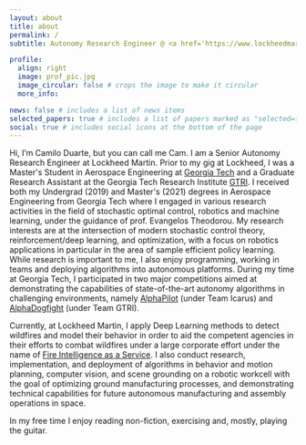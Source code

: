 ```yaml
---
layout: about
title: about
permalink: /
subtitle: Autonomy Research Engineer @ <a href='https://www.lockheedmartin.com/en-us/capabilities/autonomous-unmanned-systems.html'>Lockheed Martin Advanced Technology Center</a>.

profile:
  align: right
  image: prof_pic.jpg
  image_circular: false # crops the image to make it circular
  more_info:

news: false # includes a list of news items
selected_papers: true # includes a list of papers marked as "selected={true}"
social: true # includes social icons at the bottom of the page
---
```


Hi, I’m Camilo Duarte, but you can call me Cam. I am a Senior Autonomy Research Engineer at Lockheed Martin. Prior to my gig at Lockheed, I was a Master's Student in Aerospace Engineering at [Georgia Tech](https://www.gatech.edu/) and a Graduate Research Assistant at the Georgia Tech Research Institute [GTRI](https://www.gtri.gatech.edu/). I received both my Undergrad (2019) and Master's (2021) degrees in Aerospace Engineering from Georgia Tech where I engaged in various research activities in the field of stochastic optimal control, robotics and machine learning, under the guidance of prof. Evangelos Theodorou. My research interests are at the intersection of modern stochastic control theory, reinforcement/deep learning, and optimization, with a focus on robotics applications in particular in the area of sample efficient policy learning. While research is important to me, I also enjoy programming, working in teams and deploying algorithms into autonomous platforms. During my time at Georgia Tech, I participated in two major competitions aimed at demonstrating the capabilities of state-of-the-art autonomy algorithms in challenging environments, namely [AlphaPilot](https://www.herox.com/alphapilot/teams) (under Team Icarus) and [AlphaDogfight](https://www.youtube.com/watch?v=_dwbA7U-nnI) (under Team GTRI).
  
Currently, at Lockheed Martin, I apply Deep Learning methods to detect wildfires and model their behavior in order to aid the competent agencies in their efforts to combat wildfires under a large corporate effort under the name of [Fire Intelligence as a Service](https://www.lockheedmartin.com/en-us/products/firefighting-intelligence.html). I also conduct research, implementation, and deployment of algorithms in behavior and motion planning, computer vision, and scene grounding on a robotic workcell with the goal of optimizing ground manufacturing processes, and demonstrating technical capabilities for future autonomous manufacturing and assembly operations in space.
  
In my free time I enjoy reading non-fiction, exercising and, mostly, playing the guitar.